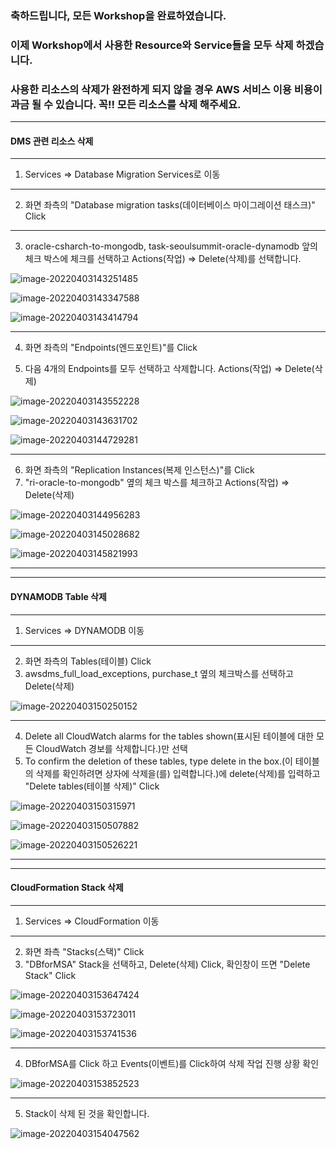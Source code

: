### 축하드립니다, 모든 Workshop을 완료하였습니다. 

### 이제 Workshop에서 사용한 Resource와 Service들을 모두 삭제 하겠습니다. 

### 사용한 리소스의 삭제가 완전하게 되지 않을 경우 AWS 서비스 이용 비용이 과금 될 수 있습니다. 꼭!! 모든 리소스를 삭제 해주세요.

---

#### DMS 관련 리소스 삭제

---

1. Services => Database Migration Services로 이동

---

2. 화면 좌측의 "Database migration tasks(데이터베이스 마이그레이션 태스크)" Click

---

3. oracle-csharch-to-mongodb, task-seoulsummit-oracle-dynamodb 앞의 체크 박스에 체크를 선택하고 Actions(작업) => Delete(삭제)를 선택합니다.

![image-20220403143251485](images/image-20220403143251485.png)

![image-20220403143347588](images/image-20220403143347588.png)

![image-20220403143414794](images/image-20220403143414794.png)

---

4. 화면 좌측의 "Endpoints(엔드포인트)"를 Click

5. 다음 4개의 Endpoints를 모두 선택하고 삭제합니다. Actions(작업) => Delete(삭제)

![image-20220403143552228](images/image-20220403143552228.png)

![image-20220403143631702](images/image-20220403143631702.png)

![image-20220403144729281](images/image-20220403144729281.png)

---

6. 화면 좌측의 "Replication Instances(복제 인스턴스)"를 Click
7. "ri-oracle-to-mongodb" 옆의 체크 박스를 체크하고 Actions(작업) => Delete(삭제)

![image-20220403144956283](images/image-20220403144956283.png)

![image-20220403145028682](images/image-20220403145028682.png)

![image-20220403145821993](images/image-20220403145821993.png)



---

---

#### DYNAMODB Table 삭제

---

1. Services => DYNAMODB 이동

---

2. 화면 좌측의 Tables(테이블) Click
3. awsdms_full_load_exceptions, purchase_t 옆의 체크박스를 선택하고 Delete(삭제)

![image-20220403150250152](images/image-20220403150250152.png)

---

4. Delete all CloudWatch alarms for the tables shown(표시된 테이블에 대한 모든 CloudWatch 경보를 삭제합니다.)만 선택
5. To confirm the deletion of these tables, type delete in the box.(이 테이블의 삭제를 확인하려면 상자에 삭제을(를) 입력합니다.)에 delete(삭제)를 입력하고 "Delete tables(테이블 삭제)" Click

![image-20220403150315971](images/image-20220403150315971.png)

![image-20220403150507882](images/image-20220403150507882.png)

![image-20220403150526221](images/image-20220403150526221.png)



---

---

#### CloudFormation Stack 삭제

---

1. Services => CloudFormation 이동

---

2. 화면 좌측 "Stacks(스택)" Click
3. "DBforMSA" Stack을 선택하고, Delete(삭제) Click, 확인창이 뜨면 "Delete Stack" Click

![image-20220403153647424](images/image-20220403153647424.png)

![image-20220403153723011](images/image-20220403153723011.png)

![image-20220403153741536](images/image-20220403153741536.png)

---

4. DBforMSA를 Click 하고 Events(이벤트)를 Click하여 삭제 작업 진행 상황 확인

![image-20220403153852523](images/image-20220403153852523.png)

---

5. Stack이 삭제 된 것을 확인합니다.

![image-20220403154047562](images/image-20220403154047562.png)





























